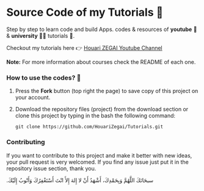 # Source Code of my Tutorials 🎉
Step by step to learn code and build Apps. codes & resources of **youtube** :movie_camera: & **university** 👨‍🎓 tutorials :green_heart:.
  
Checkout my tutorials here :point_right: [Houari ZEGAI Youtube Channel](https://www.youtube.com/HouariZegai)

**Note:** For more information about courses check the README of each one.

### How to use the codes? 🔌
1. Press the **Fork** button (top right the page) to save copy of this project on your account.
2. Download the repository files (project) from the download section or clone this project by typing in the bash the following command:

       git clone https://github.com/HouariZegai/Tutorials.git
       
### Contributing
If you want to contribute to this project and make it better with new ideas, your pull request is very welcomed.
If you find any issue just put it in the repository issue section, thank you.

.سبحَانَكَ اللَّهُمَّ وَبِحَمْدِكَ، أَشْهَدُ أَنْ لا إِلهَ إِلأَ انْتَ أَسْتَغْفِرُكَ وَأَتْوبُ إِلَيْكَ
